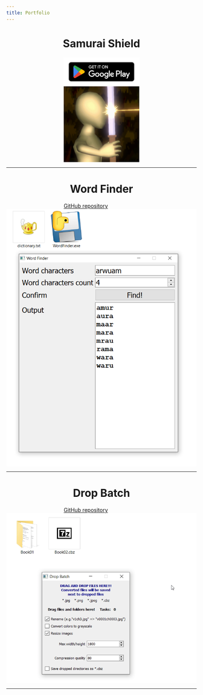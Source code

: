 ```yaml
---
title: Portfolio
---
```


<h1 style="text-align: center;">Samurai Shield</h1>
<a href="https://play.google.com/store/apps/details?id=com.GDMA.SamuraiShield">
	<img style="display: block; width: 200px; margin-left: auto; margin-right: auto;" src="/images/google-play-badge.png" alt="Samurai Shield Google Play Button"/>
</a>
<img style="display: block; width: 200px; margin-left: auto; margin-right: auto;" src="/images/SShield_AppIcon.png" alt="Samurai Shield icon"/>
    
---
    
<h1 style="text-align: center;">Word Finder</h1>
<a href="https://github.com/JasonSpine/WordFinder" style="display: block; width: 200px; margin-left: auto; margin-right: auto;">
	GitHub repository
</a>
<img style="display: block; margin-left: auto; margin-right: auto;" src="https://github.com/JasonSpine/WordFinder/raw/main/README_files/AppScreenshot.png" alt="Word Finder screenshot"/>

---

<h1 style="text-align: center;">Drop Batch</h1>
<a href="https://github.com/JasonSpine/DropBatch" style="display: block; width: 200px; margin-left: auto; margin-right: auto;">
	GitHub repository
</a>
<img style="display: block; margin-left: auto; margin-right: auto;" src="https://github.com/JasonSpine/DropBatch/raw/main/README_files/AppGif.gif" alt="Drop Batch gif"/>

---
